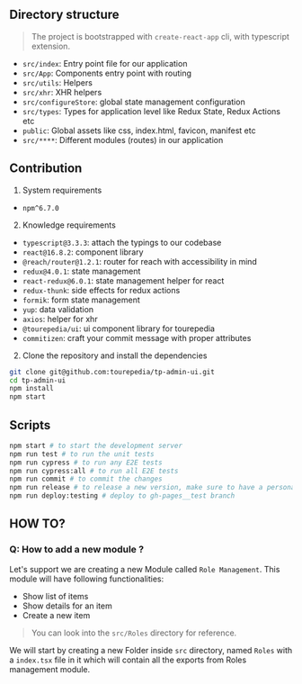 ## Directory structure

> The project is bootstrapped with `create-react-app` cli, with typescript extension.

- `src/index`: Entry point file for our application
- `src/App`: Components entry point with routing
- `src/utils`: Helpers
- `src/xhr`: XHR helpers
- `src/configureStore`: global state management configuration
- `src/types`: Types for application level like Redux State, Redux Actions etc
- `public`: Global assets like css, index.html, favicon, manifest etc
- `src/****`: Different modules (routes) in our application

## Contribution

1. System requirements

- `npm^6.7.0`

2. Knowledge requirements

- `typescript@3.3.3`: attach the typings to our codebase
- `react@16.8.2`: component library
- `@reach/router@1.2.1`: router for reach with accessibility in mind
- `redux@4.0.1`: state management
- `react-redux@6.0.1`: state management helper for react
- `redux-thunk`: side effects for redux actions
- `formik`: form state management
- `yup`: data validation
- `axios`: helper for xhr
- `@tourepedia/ui`: ui component library for tourepedia
- `commitizen`: craft your commit message with proper attributes

2. Clone the repository and install the dependencies

```bash
git clone git@github.com:tourepedia/tp-admin-ui.git
cd tp-admin-ui
npm install
npm start
```

## Scripts

```bash
npm start # to start the development server
npm run test # to run the unit tests
npm run cypress # to run any E2E tests
npm run cypress:all # to run all E2E tests
npm run commit # to commit the changes
npm run release # to release a new version, make sure to have a personal token in your .env file
npm run deploy:testing # deploy to gh-pages__test branch
```

## HOW TO?

### Q: How to add a new module ?

Let's support we are creating a new Module called `Role Management`. This module will have following functionalities:

- Show list of items
- Show details for an item
- Create a new item

> You can look into the `src/Roles` directory for reference.

We will start by creating a new Folder inside `src` directory, named `Roles` with a `index.tsx` file in it which will
contain all the exports from Roles management module.
